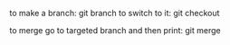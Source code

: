 to make a branch: git branch <name>
to switch to it: git checkout <name>

to merge go to targeted branch and then print: git merge <name>


